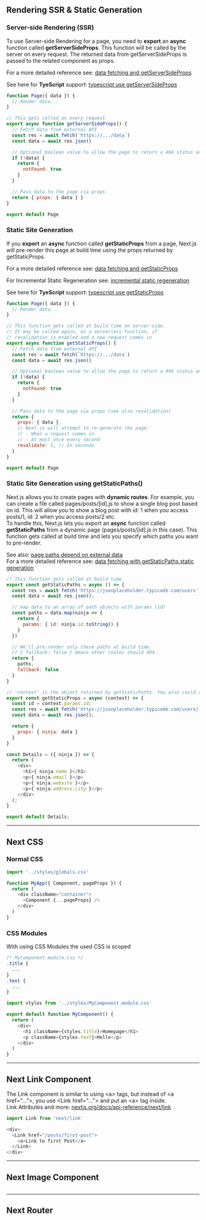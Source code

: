 ## Rendering SSR & Static Generation
### **Server-side Rendering (SSR)**
To use Server-side Rendering for a page, you need to **export** an **async** function called **getServerSideProps**. This function will be called by the server on every request. The returned data from getServerSideProps is passed to the related component as props.  

For a more detailed reference see: [data fetching and getServerSideProps](https://nextjs.org/docs/basic-features/data-fetching#getserversideprops-server-side-rendering)  

See here for **TyeScript** support: [typescript use getServerSideProps](https://nextjs.org/docs/basic-features/data-fetching#typescript-use-getserversideprops)  

```javascript
function Page({ data }) {
  // Render data...
}

// This gets called on every request
export async function getServerSideProps() {
  // Fetch data from external API
  const res = await fetch(`https://.../data`)
  const data = await res.json()

  // Optional boolean value to allow the page to return a 404 status and page. 
  if (!data) {
    return {
      notFound: true
    }
  }

  // Pass data to the page via props
  return { props: { data } }
}

export default Page
```  

### **Static Site Generation**  
If you **export** an **async** function called **getStaticProps** from a page, Next.js will pre-render this page at build time using the props returned by getStaticProps.  

For a more detailed reference see: [data fetching and getStaticProps](https://nextjs.org/docs/basic-features/data-fetching#getstaticprops-static-generation)  

For Incremental Static Regeneration see: [incremental static regeneration](https://nextjs.org/docs/basic-features/data-fetching#incremental-static-regeneration)  

See here for **TyeScript** support: [typescript use getStaticProps](https://nextjs.org/docs/basic-features/data-fetching#typescript-use-getstaticprops) 

```javascript
function Page({ data }) {
  // Render data...
}

// This function gets called at build time on server-side.
// It may be called again, on a serverless function, if
// revalidation is enabled and a new request comes in
export async function getStaticProps() {
  // Fetch data from external API
  const res = await fetch(`https://.../data`)
  const data = await res.json()

  // Optional boolean value to allow the page to return a 404 status and page. 
  if (!data) {
    return {
      notFound: true
    }
  }

  // Pass data to the page via props (see also revalidation)
  return { 
    props: { data },
    // Next.js will attempt to re-generate the page:
    // - When a request comes in
    // - At most once every second
    revalidate: 1, // In seconds
  }
}

export default Page
``` 

### **Static Site Generation using getStaticPaths()**  
Next.js allows you to create pages with **dynamic routes**. For example, you can create a file called pages/posts/[id].js to show a single blog post based on id. This will allow you to show a blog post with id: 1 when you access posts/1, id: 2 when you access posts/2 etc.  
To handle this, Next.js lets you export an **async** function called **getStaticPaths** from a dynamic page (pages/posts/[id].js in this case). This function gets called at build time and lets you specify which paths you want to pre-render.  

See also: [page paths depend on external data](https://nextjs.org/docs/basic-features/pages#scenario-2-your-page-paths-depend-on-external-data)  
For a more detailed reference see: [data fetching with getStaticPaths static generation](https://nextjs.org/docs/basic-features/data-fetching#getstaticpaths-static-generation)
```javascript
// This function gets called at build time
export const getStaticPaths = async () => {
  const res = await fetch('https://jsonplaceholder.typicode.com/users');
  const data = await res.json();

  // map data to an array of path objects with params (id)
  const paths = data.map(ninja => {
    return {
      params: { id: ninja.id.toString() }
    }
  })

  // We'll pre-render only these paths at build time.
  // { fallback: false } means other routes should 404.
  return {
    paths, 
    fallback: false
  }
}

// 'context' is the object returned by getStaticPaths. You also could use "async ({ params }) => {"
export const getStaticProps = async (context) => {
  const id = context.params.id;
  const res = await fetch('https://jsonplaceholder.typicode.com/users/' + id);
  const data = await res.json();

  return {
    props: { ninja: data }
  }
}

const Details = ({ ninja }) => {
  return (
    <div>
      <h1>{ ninja.name }</h1>
      <p>{ ninja.email }</p>
      <p>{ ninja.website }</p>
      <p>{ ninja.address.city }</p>
    </div>
  );
}

export default Details;
```

----  

## Next CSS
### **Normal CSS**  
  
```javascript
import '../styles/globals.css'

function MyApp({ Component, pageProps }) {
  return (
    <div className="container">
      <Component {...pageProps} />
    </div>
  )
}
```  
  
### **CSS Modules**  
With using CSS Modules the used CSS is scoped  
  
```scss
/* MyComponent.module.css */
.title {
  ...
}
.text {
  ...
}
```  

```javascript
import styles from '../styles/MyComponent.module.css'

export default function MyComponent() {
  return (
    <div>
      <h1 className={styles.title}>Homepage</h1>
      <p className={styles.text}>Hello</p>
    </div>
  )
}
```  

----  

## Next Link Component

The Link component is similar to using &lt;a&gt; tags, but instead of &lt;a href="..."&gt;, you use &lt;Link href="..."&gt; and put an &lt;a&gt; tag inside.  
Link Attributes and more: [nextjs.org/docs/api-reference/next/link](https://nextjs.org/docs/api-reference/next/link)  
```javascript
import Link from 'next/link'

<div>
  <Link href="/posts/first-post">
    <a>Link to first Post</a>
  </Link>
</div>
```  

----  

## Next Image Component

```javascript

``` 

----  

## Next Router


